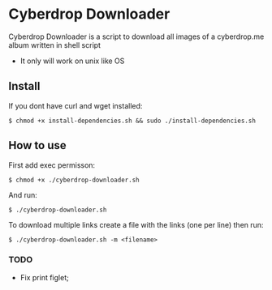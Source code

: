 # Cyberdrop Downloader

Cyberdrop Downloader is a script to download all images of a cyberdrop.me album written in shell script
- It only will work on unix like OS

## Install

If you dont have curl and wget installed:
```
$ chmod +x install-dependencies.sh && sudo ./install-dependencies.sh
```

## How to use

First add exec permisson:
```
$ chmod +x ./cyberdrop-downloader.sh
```
And run:
```
$ ./cyberdrop-downloader.sh
```
To download multiple links create a file with the links (one per line) then run:
```
$ ./cyberdrop-downloader.sh -m <filename>
```

### TODO

- Fix print figlet;
